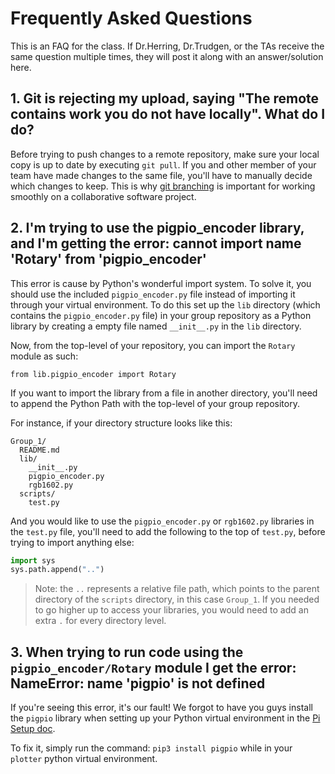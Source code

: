 # Frequently Asked Questions

This is an FAQ for the class. If Dr.Herring, Dr.Trudgen, or the TAs receive the same question multiple times, they will post it along with an answer/solution here.

## 1. Git is rejecting my upload, saying "The remote contains work you do not have locally". What do I do?
  Before trying to push changes to a remote repository, make sure your local copy is up to date by executing `git pull`. If you and other member of your team have made changes to the same file, you'll have to manually decide which changes to keep. This is why [git branching](https://www.atlassian.com/git/tutorials/using-branches) is important for working smoothly on a collaborative software project.

## 2. I'm trying to use the pigpio_encoder library, and I'm getting the error: cannot import name 'Rotary' from 'pigpio_encoder'

  This error is cause by Python's wonderful import system. To solve it, you should use the included `pigpio_encoder.py` file instead of importing it through your virtual environment. To do this set up the `lib` directory (which contains the `pigpio_encoder.py` file) in your group repository as a Python library by creating a empty file named `__init__.py` in the `lib` directory.

  Now, from the top-level of your repository, you can import the `Rotary` module as such:
  ```
  from lib.pigpio_encoder import Rotary
  ```

  If you want to import the library from a file in another directory, you'll need to append the Python Path with the top-level of your group repository.

  For instance, if your directory structure looks like this:

  ```
  Group_1/
    README.md
    lib/
      __init__.py
      pigpio_encoder.py
      rgb1602.py
    scripts/
      test.py
  ```
  And you would like to use the `pigpio_encoder.py` or `rgb1602.py` libraries in the `test.py` file, you'll need to add the following to the top of `test.py`, before trying to import anything else:
  
  ```python
  import sys
  sys.path.append("..")
  ```

  > Note: the `..` represents a relative file path, which points to the parent directory of the `scripts` directory, in this case `Group_1`. If you needed to go higher up to access your libraries, you would need to add an extra `.` for every directory level.

  ## 3. When trying to run code using the `pigpio_encoder/Rotary` module I get the error: NameError: name 'pigpio' is not defined

  If you're seeing this error, it's our fault! We forgot to have you guys install the `pigpio` library when setting up your Python virtual environment in the [Pi Setup doc](https://github.com/Herring-UGAECSE-2920/Class-Instructions/blob/main/deliverables/setup/pi_setup.md). 

  To fix it, simply run the command: `pip3 install pigpio` while in your `plotter` python virtual environment.